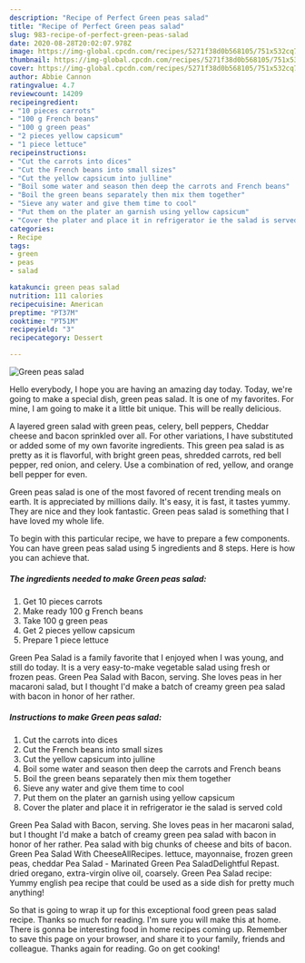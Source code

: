 ```yaml
---
description: "Recipe of Perfect Green peas salad"
title: "Recipe of Perfect Green peas salad"
slug: 983-recipe-of-perfect-green-peas-salad
date: 2020-08-28T20:02:07.978Z
image: https://img-global.cpcdn.com/recipes/5271f38d0b568105/751x532cq70/green-peas-salad-recipe-main-photo.jpg
thumbnail: https://img-global.cpcdn.com/recipes/5271f38d0b568105/751x532cq70/green-peas-salad-recipe-main-photo.jpg
cover: https://img-global.cpcdn.com/recipes/5271f38d0b568105/751x532cq70/green-peas-salad-recipe-main-photo.jpg
author: Abbie Cannon
ratingvalue: 4.7
reviewcount: 14209
recipeingredient:
- "10 pieces carrots"
- "100 g French beans"
- "100 g green peas"
- "2 pieces yellow capsicum"
- "1 piece lettuce"
recipeinstructions:
- "Cut the carrots into dices"
- "Cut the French beans into small sizes"
- "Cut the yellow capsicum into julline"
- "Boil some water and season then deep the carrots and French beans"
- "Boil the green beans separately then mix them together"
- "Sieve any water and give them time to cool"
- "Put them on the plater an garnish using yellow capsicum"
- "Cover the plater and place it in refrigerator ie the salad is served cold"
categories:
- Recipe
tags:
- green
- peas
- salad

katakunci: green peas salad 
nutrition: 111 calories
recipecuisine: American
preptime: "PT37M"
cooktime: "PT51M"
recipeyield: "3"
recipecategory: Dessert

---
```



![Green peas salad](https://img-global.cpcdn.com/recipes/5271f38d0b568105/751x532cq70/green-peas-salad-recipe-main-photo.jpg)

Hello everybody, I hope you are having an amazing day today. Today, we're going to make a special dish, green peas salad. It is one of my favorites. For mine, I am going to make it a little bit unique. This will be really delicious.

A layered green salad with green peas, celery, bell peppers, Cheddar cheese and bacon sprinkled over all. For other variations, I have substituted or added some of my own favorite ingredients. This green pea salad is as pretty as it is flavorful, with bright green peas, shredded carrots, red bell pepper, red onion, and celery. Use a combination of red, yellow, and orange bell pepper for even.

Green peas salad is one of the most favored of recent trending meals on earth. It is appreciated by millions daily. It's easy, it is fast, it tastes yummy. They are nice and they look fantastic. Green peas salad is something that I have loved my whole life.


To begin with this particular recipe, we have to prepare a few components. You can have green peas salad using 5 ingredients and 8 steps. Here is how you can achieve that.

<!--inarticleads1-->

##### The ingredients needed to make Green peas salad:

1. Get 10 pieces carrots
1. Make ready 100 g French beans
1. Take 100 g green peas
1. Get 2 pieces yellow capsicum
1. Prepare 1 piece lettuce


Green Pea Salad is a family favorite that I enjoyed when I was young, and still do today. It is a very easy-to-make vegetable salad using fresh or frozen peas. Green Pea Salad with Bacon, serving. She loves peas in her macaroni salad, but I thought I&#39;d make a batch of creamy green pea salad with bacon in honor of her rather. 

<!--inarticleads2-->

##### Instructions to make Green peas salad:

1. Cut the carrots into dices
1. Cut the French beans into small sizes
1. Cut the yellow capsicum into julline
1. Boil some water and season then deep the carrots and French beans
1. Boil the green beans separately then mix them together
1. Sieve any water and give them time to cool
1. Put them on the plater an garnish using yellow capsicum
1. Cover the plater and place it in refrigerator ie the salad is served cold


Green Pea Salad with Bacon, serving. She loves peas in her macaroni salad, but I thought I&#39;d make a batch of creamy green pea salad with bacon in honor of her rather. Pea salad with big chunks of cheese and bits of bacon. Green Pea Salad With CheeseAllRecipes. lettuce, mayonnaise, frozen green peas, cheddar Pea Salad - Marinated Green Pea SaladDelightful Repast. dried oregano, extra-virgin olive oil, coarsely. Green Pea Salad recipe: Yummy english pea recipe that could be used as a side dish for pretty much anything! 

So that is going to wrap it up for this exceptional food green peas salad recipe. Thanks so much for reading. I'm sure you will make this at home. There is gonna be interesting food in home recipes coming up. Remember to save this page on your browser, and share it to your family, friends and colleague. Thanks again for reading. Go on get cooking!

